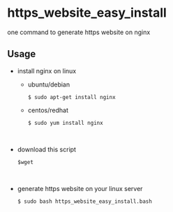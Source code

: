 # https_website_easy_install
one command to generate https website on nginx

## Usage

- install nginx on linux

  - ubuntu/debian

    ````
    $ sudo apt-get install nginx
    ````

  - centos/redhat

    ```
    $ sudo yum install nginx
    ```

    ​

- download this script

  ``` 
  $wget 
  ```

  ​

- generate https website on your linux server

  ```
  $ sudo bash https_website_easy_install.bash
  ```

  ​